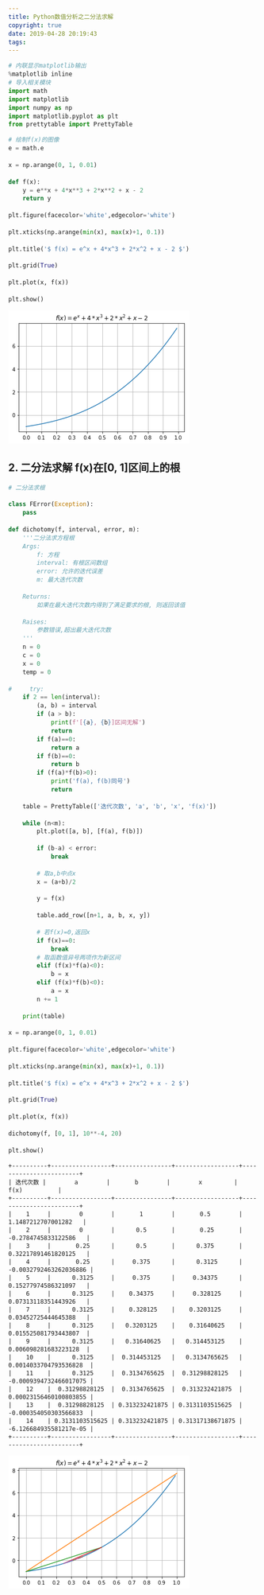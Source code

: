 ```yaml
---
title: Python数值分析之二分法求解
copyright: true
date: 2019-04-28 20:19:43
tags:
---
```


```python
# 内联显示matplotlib输出
%matplotlib inline
# 导入相关模块
import math
import matplotlib
import numpy as np
import matplotlib.pyplot as plt
from prettytable import PrettyTable
```

```python
# 绘制f(x)的图像
e = math.e

x = np.arange(0, 1, 0.01)

def f(x):
    y = e**x + 4*x**3 + 2*x**2 + x - 2
    return y

plt.figure(facecolor='white',edgecolor='white')

plt.xticks(np.arange(min(x), max(x)+1, 0.1))

plt.title('$ f(x) = e^x + 4*x^3 + 2*x^2 + x - 2 $')

plt.grid(True)

plt.plot(x, f(x))

plt.show()
```

![png](Python数值分析之二分法求解/output_8_0.png)

## 2. 二分法求解 f(x)在[0, 1]区间上的根

```python
# 二分法求根

class FError(Exception):
    pass

def dichotomy(f, interval, error, m):
    '''二分法求方程根
    Args:
        f: 方程
        interval: 有根区间数组
        error: 允许的迭代误差
        m: 最大迭代次数

    Returns:
        如果在最大迭代次数内得到了满足要求的根, 则返回该值

    Raises:
        参数错误,超出最大迭代次数
    '''
    n = 0
    c = 0
    x = 0
    temp = 0

#     try:
    if 2 == len(interval):
        (a, b) = interval
        if (a > b):
            print(f'[{a}, {b}]区间无解')
            return
        if f(a)==0:
            return a
        if f(b)==0:
            return b
        if (f(a)*f(b)>0):
            print('f(a), f(b)同号')
            return

    table = PrettyTable(['迭代次数', 'a', 'b', 'x', 'f(x)'])

    while (n<m):
        plt.plot([a, b], [f(a), f(b)])

        if (b-a) < error:
            break

        # 取a,b中点x
        x = (a+b)/2

        y = f(x)

        table.add_row([n+1, a, b, x, y])

        # 若f(x)=0,返回x
        if f(x)==0:
            break
        # 取函数值异号两项作为新区间
        elif (f(x)*f(a)<0):
            b = x
        elif (f(x)*f(b)<0):
            a = x
        n += 1

    print(table)

x = np.arange(0, 1, 0.01)

plt.figure(facecolor='white',edgecolor='white')

plt.xticks(np.arange(min(x), max(x)+1, 0.1))

plt.title('$ f(x) = e^x + 4*x^3 + 2*x^2 + x - 2 $')

plt.grid(True)

plt.plot(x, f(x))

dichotomy(f, [0, 1], 10**-4, 20)

plt.show()

```

    +----------+-----------------+----------------+------------------+------------------------+
    | 迭代次数 |        a        |       b        |        x         |          f(x)          |
    +----------+-----------------+----------------+------------------+------------------------+
    |    1     |        0        |       1        |       0.5        |   1.1487212707001282   |
    |    2     |        0        |      0.5       |       0.25       |  -0.2784745833122586   |
    |    3     |       0.25      |      0.5       |      0.375       |  0.32217891461820125   |
    |    4     |       0.25      |     0.375      |      0.3125      | -0.0032792463262036886 |
    |    5     |      0.3125     |     0.375      |     0.34375      |  0.15277974586321097   |
    |    6     |      0.3125     |    0.34375     |     0.328125     |  0.07313118351443926   |
    |    7     |      0.3125     |    0.328125    |    0.3203125     |  0.03452725444645388   |
    |    8     |      0.3125     |   0.3203125    |    0.31640625    |  0.015525081793443807  |
    |    9     |      0.3125     |   0.31640625   |   0.314453125    |  0.006098281683223128  |
    |    10    |      0.3125     |  0.314453125   |   0.3134765625   | 0.0014033704793536828  |
    |    11    |      0.3125     |  0.3134765625  |  0.31298828125   | -0.0009394732466017075 |
    |    12    |  0.31298828125  |  0.3134765625  |  0.313232421875  | 0.00023156460100803855 |
    |    13    |  0.31298828125  | 0.313232421875 | 0.3131103515625  | -0.000354050303566833  |
    |    14    | 0.3131103515625 | 0.313232421875 | 0.31317138671875 | -6.126684935581217e-05 |
    +----------+-----------------+----------------+------------------+------------------------+

![png](Python数值分析之二分法求解/output_10_1.png)

